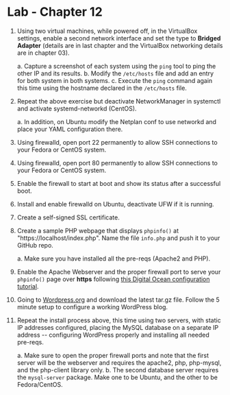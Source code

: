 # Lab - Chapter 12

1) Using two virtual machines, while powered off, in the VirtualBox settings, enable a second network interface and set the type to **Bridged Adapter** (details are in last chapter and the VirtualBox networking details are in chapter 03).

   a. Capture a screenshot of each system using the `ping` tool to ping the other IP and its results.
   b. Modify the `/etc/hosts` file and add an entry for both system in both systems.
   c. Execute the `ping` command again this time using the hostname declared in the `/etc/hosts` file.

2) Repeat the above exercise but deactivate NetworkManager in systemctl and activate systemd-networkd (CentOS).

   a. In addition, on Ubuntu modify the Netplan conf to use networkd and place your YAML configuration there.

3) Using firewalld, open port 22 permanently to allow SSH connections to your Fedora or CentOS system.

4) Using firewalld, open port 80 permanently to allow SSH connections to your Fedora or CentOS system.

5) Enable the firewall to start at boot and show its status after a successful boot.

6) Install and enable firewalld on Ubuntu, deactivate UFW if it is running.

7) Create a self-signed SSL certificate.

8) Create a sample PHP webpage that displays `phpinfo()` at "https://localhost/index.php". Name the file `info.php` and push it to your GitHub repo.

   a. Make sure you have installed all the pre-reqs (Apache2 and PHP).

9) Enable the Apache Webserver and the proper firewall port to serve your `phpinfo()` page over **https** following [this Digital Ocean configuration tutorial](https://www.digitalocean.com/community/tutorials/how-to-create-a-self-signed-ssl-certificate-for-apache-in-ubuntu-18-04 "Digital Ocean Self-signed Apache2 cert config").

10) Going to [Wordpress.org](https://wordpress.org "Wordpress install") and download the latest tar.gz file.  Follow the 5 minute setup to configure a working WordPress blog.

11) Repeat the install process above, this time using two servers, with static IP addresses configured, placing the MySQL database on a separate IP address -- configuring WordPress properly and installing all needed pre-reqs.

    a. Make sure to open the proper firewall ports and note that the first server will be the webserver and requires the apache2, php, php-mysql, and the php-client library only.
    b. The second database server requires the `mysql-server` package.  Make one to be Ubuntu, and the other to be Fedora/CentOS.

